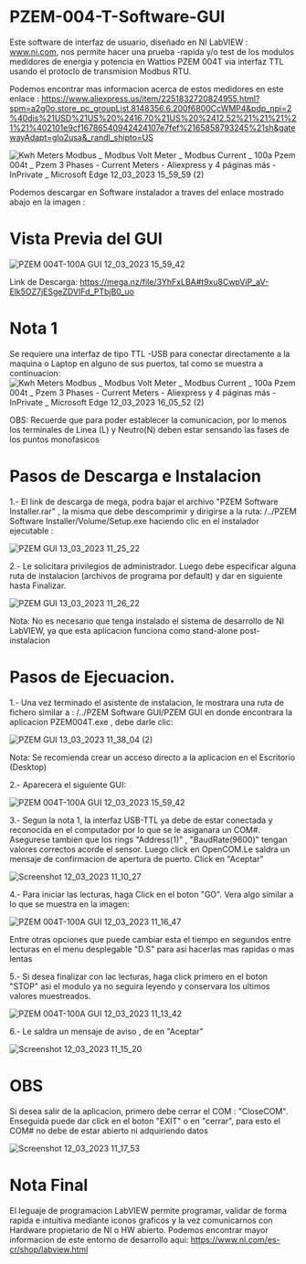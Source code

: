 # PZEM-004-T-Software-GUI
Este software de interfaz de usuario, diseñado en NI LabVIEW : www.ni.com,  nos permite hacer una prueba -rapida y/o test de los modulos medidores de energia y potencia en Wattios PZEM 004T via interfaz TTL usando el protoclo de transmision Modbus RTU. 

Podemos encontrar mas informacion acerca de estos medidores en este enlace : https://www.aliexpress.us/item/2251832720824955.html?spm=a2g0o.store_pc_groupList.8148356.6.200f6800CcWMP4&pdp_npi=2%40dis%21USD%21US%20%2416.70%21US%20%2412.52%21%21%21%21%21%402101e9cf16786540942424107e7fef%2165858793245%21sh&gatewayAdapt=glo2usa&_randl_shipto=US

![Kwh Meters Modbus _ Modbus Volt Meter _ Modbus Current _ 100a Pzem 004t _ Pzem 3 Phases - Current Meters - Aliexpress y 4 páginas más -  InPrivate _ Microsoft​ Edge 12_03_2023 15_59_59 (2)](https://user-images.githubusercontent.com/106831539/224573460-57b4504d-4a7f-44b6-a7d0-ffc7f1bc79a0.png)

Podemos descargar en Software instalador a traves del enlace mostrado abajo en la imagen : 

# Vista Previa del GUI
![PZEM 004T-100A GUI 12_03_2023 15_59_42](https://user-images.githubusercontent.com/106831539/224573508-2d887a11-e3c0-43ef-8f26-c8f5831a5d81.png)
 
 Link de Descarga: https://mega.nz/file/3YhFxLBA#t9xu8CwpViP_aV-Elk5OZ7jESgeZDVIFd_PTbjB0_uo

# Nota 1
Se requiere una interfaz de tipo TTL -USB para conectar directamente a la maquina o Laptop en alguno de sus puertos, tal como se muestra a continuacion:
![Kwh Meters Modbus _ Modbus Volt Meter _ Modbus Current _ 100a Pzem 004t _ Pzem 3 Phases - Current Meters - Aliexpress y 4 páginas más -  InPrivate _ Microsoft​ Edge 12_03_2023 16_05_52 (2)](https://user-images.githubusercontent.com/106831539/224573830-fcfad8a4-eaac-4305-a6dd-1e226a7fbb28.png)

OBS: Recuerde que para poder establecer la comunicacion, por lo menos los terminales de Linea (L) y Neutro(N) deben estar sensando las fases de los puntos monofasicos

# Pasos de Descarga e Instalacion
1.- El link de descarga de mega, podra bajar el archivo "PZEM Software Installer.rar" , la misma que debe descomprimir y dirigirse a la ruta: /../PZEM Software Installer/Volume/Setup.exe haciendo clic en el instalador ejecutable : 

![PZEM GUI 13_03_2023 11_25_22](https://user-images.githubusercontent.com/106831539/224764998-5991f24f-4041-4d30-bbc5-71343a83b434.png)

2.- Le solicitara privilegios de administrador. Luego debe especificar alguna ruta de instalacion (archivos de programa por default) y dar en siguiente hasta Finalizar.

![PZEM GUI 13_03_2023 11_26_22](https://user-images.githubusercontent.com/106831539/224766047-abd3ea19-2d16-405e-aa0c-a08b5af80d16.png)

Nota: No es necesario que tenga instalado el sistema de desarrollo de NI LabVIEW, ya que esta aplicacion funciona como stand-alone post-instalacion

# Pasos de Ejecuacion.
1.- Una vez terminado el asistente de instalacion, le mostrara una ruta de fichero similar a : /../PZEM Software GUI/PZEM GUI en donde encontrara la aplicacion PZEM004T.exe , debe darle clic: 

![PZEM GUI 13_03_2023 11_38_04 (2)](https://user-images.githubusercontent.com/106831539/224767845-65b59d9a-1e91-4dfc-af09-fff720bc4119.png)

Nota: Se recomienda crear un acceso directo a la aplicacion en el Escritorio (Desktop) 

2.- Aparecera el siguiente GUI:

![PZEM 004T-100A GUI 12_03_2023 15_59_42](https://user-images.githubusercontent.com/106831539/224769318-9f733bac-7181-4e40-9e35-b456720904f3.png)

3.- Segun la nota 1, la interfaz USB-TTL ya debe de estar conectada y reconocida en el computador por lo que se le asiganara un COM#. Asegurese tambien que los rings "Address(1)" , "BaudRate(9600)" tengan valores correctos acorde el sensor. Luego click en OpenCOM.Le saldra un mensaje de confirmacion de apertura de puerto. Click en "Aceptar" 

![Screenshot 12_03_2023 11_10_27](https://user-images.githubusercontent.com/106831539/224770981-03a0f427-4382-4eab-ae75-fe6bc93f74b0.png)

4.- Para iniciar las lecturas, haga Click en el boton "GO". Vera algo similar a lo que se muestra en la imagen: 

![PZEM 004T-100A GUI 12_03_2023 11_16_47](https://user-images.githubusercontent.com/106831539/224772545-70c3eaf1-d3f3-4be9-9ac6-0718ac3b5234.png)

Entre otras opciones que puede cambiar esta el tiempo en segundos entre lecturas en el menu desplegable "D.S" para asi hacerlas mas rapidas o mas lentas

5.- Si desea finalizar con lac lecturas, haga click primero en el boton "STOP" asi el modulo ya no seguira leyendo y conservara los ultimos valores muestreados.

![PZEM 004T-100A GUI 12_03_2023 11_13_42](https://user-images.githubusercontent.com/106831539/224774066-3005d4bf-b545-43c1-8ebd-bc833ef81948.png)

6.- Le saldra un mensaje de aviso , de en "Aceptar"

![Screenshot 12_03_2023 11_15_20](https://user-images.githubusercontent.com/106831539/224774703-73ad1060-f052-494c-af61-c4d1effce17e.png)

# OBS
Si desea salir de la aplicacion, primero debe cerrar el COM : "CloseCOM". Enseguida puede dar click en el boton "EXIT" o en "cerrar", para esto el COM# no debe de estar abierto ni adquiriendo datos

![Screenshot 12_03_2023 11_17_53](https://user-images.githubusercontent.com/106831539/224775028-03966dc5-8c5f-4d88-a8cf-8afb82ba6251.png)

# Nota Final
El leguaje de programacion LabVIEW permite programar, validar de forma rapida e intuitiva mediante iconos graficos y la vez comunicarnos con Hardware propietario de NI o HW abierto. Podemos encontrar mayor informacion de este entorno de desarrollo aqui: https://www.ni.com/es-cr/shop/labview.html
